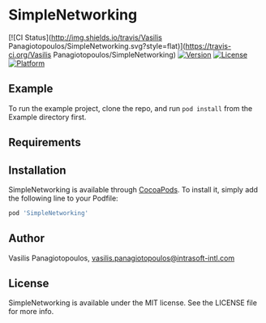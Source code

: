 # SimpleNetworking

[![CI Status](http://img.shields.io/travis/Vasilis Panagiotopoulos/SimpleNetworking.svg?style=flat)](https://travis-ci.org/Vasilis Panagiotopoulos/SimpleNetworking)
[![Version](https://img.shields.io/cocoapods/v/SimpleNetworking.svg?style=flat)](http://cocoapods.org/pods/SimpleNetworking)
[![License](https://img.shields.io/cocoapods/l/SimpleNetworking.svg?style=flat)](http://cocoapods.org/pods/SimpleNetworking)
[![Platform](https://img.shields.io/cocoapods/p/SimpleNetworking.svg?style=flat)](http://cocoapods.org/pods/SimpleNetworking)

## Example

To run the example project, clone the repo, and run `pod install` from the Example directory first.

## Requirements

## Installation

SimpleNetworking is available through [CocoaPods](http://cocoapods.org). To install
it, simply add the following line to your Podfile:

```ruby
pod 'SimpleNetworking'
```

## Author

Vasilis Panagiotopoulos, vasilis.panagiotopoulos@intrasoft-intl.com

## License

SimpleNetworking is available under the MIT license. See the LICENSE file for more info.
